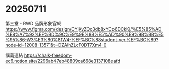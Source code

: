 # 20250711
第三堂 - RWD 品牌形象官網
https://www.figma.com/design/CYjKvZQo3db8xYCp6DCkKj/%E5%85%AD%E8%A7%92%EF%BD%9C%E9%9E%8B%E5%AD%90%E9%9B%BB%E5%95%86-W3%E3%80%81W4-%EF%BC%88student-ver.%EF%BC%89?node-id=12008-13571&t=DZAIhZLcF0DT7Xm4-0

講義連結
https://chalk-freedom-ec6.notion.site/2296ab47eb48809ca668e3137108eafd